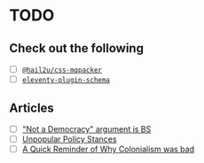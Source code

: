# TODO

## Check out the following

- [ ] [`@hail2u/css-mqpacker`](https://github.com/hail2u/node-css-mqpacker)
- [ ] [`eleventy-plugin-schema`](https://github.com/quasibit/eleventy-plugin-schema)

## Articles

- [ ] ["Not a Democracy" argument is BS](https://www.vox.com/policy-and-politics/21507713/mike-lee-democracy-republic-trump-2020)
- [ ] [Unpopular Policy Stances](https://www.vox.com/21502189/preexisting-conditions-trump-republicans)
- [ ] [A Quick Reminder of Why Colonialism was bad](https://www.currentaffairs.org/2017/09/a-quick-reminder-of-why-colonialism-was-bad)
